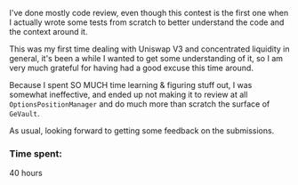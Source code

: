I've done mostly code review, even though this contest is the first one when I actually wrote some tests from scratch to better understand the code and the context around it.

This was my first time dealing with Uniswap V3 and concentrated liquidity in general, it's been a while I wanted to get some understanding of it, so I am very much grateful for having had a good excuse this time around.

Because I spent SO MUCH time learning & figuring stuff out, I was somewhat ineffective, and ended up not making it to review at all `OptionsPositionManager` and do much more than scratch the surface of `GeVault`.

As usual, looking forward to getting some feedback on the submissions.

### Time spent:
40 hours